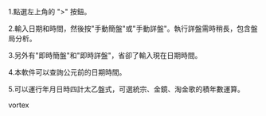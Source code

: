 ﻿1.點選左上角的 ">" 按鈕。

2.輸入日期和時間，然後按"手動簡盤"或"手動詳盤"。執行詳盤需時稍長，包含盤局分析。

3.另外有"即時簡盤"和"即時詳盤"，省卻了輸入現在日期時間。

4.本軟件可以查詢公元前的日期時間。

5.可以運行年月日時四計太乙盤式，可選統宗、金鏡、淘金歌的積年數運算。

vortex